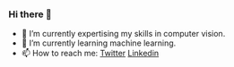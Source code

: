 ### Hi there 👋


- 🔭 I’m currently expertising my skills in computer vision.
- 🌱 I’m currently learning machine learning.
- 📫 How to reach me: [Twitter](https://twitter.com/unicorn_nitp)  [Linkedin](https://www.linkedin.com/in/harsh-raj-66a5b5184/)
